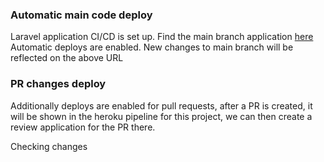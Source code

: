 ### Automatic main code deploy
Laravel application CI/CD is set up. Find the main branch application [here](https://wf-jd-grocery-app.herokuapp.com/)
Automatic deploys are enabled. New changes to main branch will be reflected on the above URL

### PR changes deploy
Additionally deploys are enabled for pull requests, after a PR is created, it will be shown in the heroku pipeline for this project, we can then create a review application for the PR there.

Checking changes

